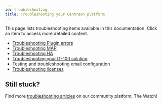 ```yaml
---
id: troubleshooting
title: Troubleshooting your Centreon platform
---
```


This page lists troubleshooting items available in this documentation. Click an item to access more detailed content.

* [Troubleshooting Plugin errors](/pp/integrations/plugin-packs/getting-started/how-to-guides/troubleshooting-plugins)
* [Troubleshooting MAP](../graph-views/troubleshooter.md)
* [Troubleshooting HA](../administration/centreon-ha/troubleshooting-guide.md)
* [Troubleshooting your IT-100 solution](../getting-started/it100.md#troubleshooting-your-it-100-solution)
* [Testing and troubleshooting email configuration](../administration/postfix.md#testing-and-troubleshooting-mail-configuration)
* [Troubleshooting licenses](../administration/licenses.md#troubleshooting-licenses)

## Still stuck?

Find more [troubleshooting articles](https://thewatch.centreon.com/troubleshooting-41) on our community platform, The Watch!
